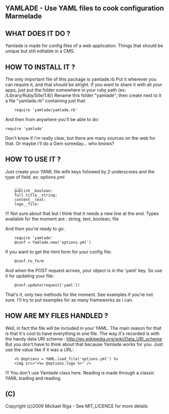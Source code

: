 YAMLADE - Use YAML files to cook configuration Marmelade
--------------------------------------------------------

WHAT DOES IT DO ?
-----------------

Yamlade is made for config files of a web application.
Things that should be unique but still editable in a CMS.

HOW TO INSTALL IT ?
-------------------

The only important file of this package is yamlade.rb
Put it wherever you can require it, and that should be alright.
If you want to share it with all your apps, just put the folder somewhere in your ruby path (ex: /Library/Ruby/Site/1.8/)
Rename this folder "yamlade", then create next to it a file "yamlade.rb" containing just that:

		require 'yamlade/yamlade.rb'
	
And then from anywhere you'll be able to do:

  	require 'yamlade'

Don't know if i'm really clear, but there are many sources on the web for that.
Or maybe i'll do a Gem someday... who knows?

HOW TO USE IT ?
---------------

Just create your YAML file with keys followed by 2 underscores and the type of field.
ex: options.yml

		___
		publish__boolean:
		full_title__string:
		content__text:
		logo__file:

!!! Not sure about that but i think that it needs a new line at the end.
Types available for the moment are : string, text, boolean, file

And then you're ready to go.

		require 'yamlade'
		@conf = Yamlade.new('options.yml')
	
If you want to get the html form for your config file:

		@conf.to_form
	
And when the POST request arrives, your object is in the 'yaml' key. So use it for updating your file:

		@conf.update(request['yaml'])
	
That's it, only two methods for the moment.
See examples if you're not sure.
I'll try to put examples for as many frameworks as i can.

HOW ARE MY FILES HANDLED ?
--------------------------

Well, in fact the file will be included in your YAML.
The main reason for that is that it's cool to have everything in one file.
The way it's recorded is with the handy data URI scheme : http://en.wikipedia.org/wiki/Data_URI_scheme
But you don't have to think about that because Yamlade works for you.
Just use the value like if it was a URL:

 		<% @options = YAML.load_file('options.yml') %>
		<img src="<%= @options.logo %>" />
	
!!! You don't use Yamlade class here. Reading is made through a classic YAML loading and reading.

(C)
---

Copyright (c)2009 Mickael Riga - See MIT_LICENCE for more details
	
